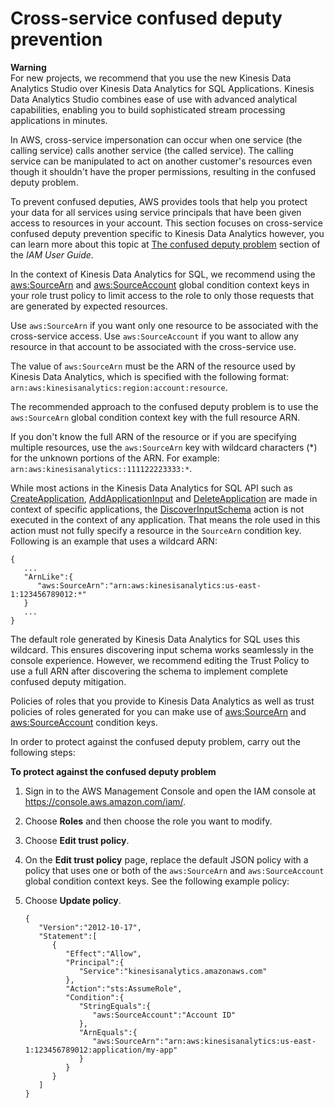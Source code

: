 # Cross\-service confused deputy prevention<a name="iam-cross-service-confused-deputy-prevention"></a>

**Warning**  
For new projects, we recommend that you use the new Kinesis Data Analytics Studio over Kinesis Data Analytics for SQL Applications\. Kinesis Data Analytics Studio combines ease of use with advanced analytical capabilities, enabling you to build sophisticated stream processing applications in minutes\.

In AWS, cross\-service impersonation can occur when one service \(the calling service\) calls another service \(the called service\)\. The calling service can be manipulated to act on another customer's resources even though it shouldn't have the proper permissions, resulting in the confused deputy problem\.

To prevent confused deputies, AWS provides tools that help you protect your data for all services using service principals that have been given access to resources in your account\. This section focuses on cross\-service confused deputy prevention specific to Kinesis Data Analytics however, you can learn more about this topic at [The confused deputy problem](https://docs.aws.amazon.com/IAM/latest/UserGuide/confused-deputy.html) section of the *IAM User Guide*\. 

In the context of Kinesis Data Analytics for SQL, we recommend using the [aws:SourceArn](https://docs.aws.amazon.com/IAM/latest/UserGuide/reference_policies_condition-keys.html#condition-keys-sourcearn) and [aws:SourceAccount](https://docs.aws.amazon.com/IAM/latest/UserGuide/reference_policies_condition-keys.html#condition-keys-sourceaccount) global condition context keys in your role trust policy to limit access to the role to only those requests that are generated by expected resources\.

Use `aws:SourceArn` if you want only one resource to be associated with the cross\-service access\. Use `aws:SourceAccount` if you want to allow any resource in that account to be associated with the cross\-service use\.

The value of `aws:SourceArn` must be the ARN of the resource used by Kinesis Data Analytics, which is specified with the following format: `arn:aws:kinesisanalytics:region:account:resource`\.

The recommended approach to the confused deputy problem is to use the `aws:SourceArn` global condition context key with the full resource ARN\.

If you don't know the full ARN of the resource or if you are specifying multiple resources, use the `aws:SourceArn` key with wildcard characters \(\*\) for the unknown portions of the ARN\. For example: `arn:aws:kinesisanalytics::111122223333:*`\.

While most actions in the Kinesis Data Analytics for SQL API such as [CreateApplication](https://docs.aws.amazon.com/kinesisanalytics/latest/dev/API_CreateApplication.html), [AddApplicationInput](https://docs.aws.amazon.com/kinesisanalytics/latest/dev/API_AddApplicationInput.html) and [DeleteApplication](https://docs.aws.amazon.com/kinesisanalytics/latest/dev/API_DeleteApplication.html) are made in context of specific applications, the [DiscoverInputSchema](https://docs.aws.amazon.com/kinesisanalytics/latest/dev/API_DiscoverInputSchema.html) action is not executed in the context of any application\. That means the role used in this action must not fully specify a resource in the `SourceArn` condition key\. Following is an example that uses a wildcard ARN:

```
{
   ...
   "ArnLike":{
      "aws:SourceArn":"arn:aws:kinesisanalytics:us-east-1:123456789012:*"
   }
   ...
}
```

The default role generated by Kinesis Data Analytics for SQL uses this wildcard\. This ensures discovering input schema works seamlessly in the console experience\. However, we recommend editing the Trust Policy to use a full ARN after discovering the schema to implement complete confused deputy mitigation\.

Policies of roles that you provide to Kinesis Data Analytics as well as trust policies of roles generated for you can make use of [aws:SourceArn](https://docs.aws.amazon.com/IAM/latest/UserGuide/reference_policies_condition-keys.html#condition-keys-sourcearn) and [aws:SourceAccount](https://docs.aws.amazon.com/IAM/latest/UserGuide/reference_policies_condition-keys.html#condition-keys-sourceaccount) condition keys\. 

In order to protect against the confused deputy problem, carry out the following steps: 

**To protect against the confused deputy problem**

1. Sign in to the AWS Management Console and open the IAM console at [https://console\.aws\.amazon\.com/iam/](https://console.aws.amazon.com/iam/)\. 

1. Choose **Roles** and then choose the role you want to modify\.

1. Choose **Edit trust policy**\.

1. On the **Edit trust policy** page, replace the default JSON policy with a policy that uses one or both of the `aws:SourceArn` and `aws:SourceAccount` global condition context keys\. See the following example policy:

1. Choose **Update policy**\.

   ```
   {
      "Version":"2012-10-17",
      "Statement":[
         {
            "Effect":"Allow",
            "Principal":{
               "Service":"kinesisanalytics.amazonaws.com"
            },
            "Action":"sts:AssumeRole",
            "Condition":{
               "StringEquals":{
                  "aws:SourceAccount":"Account ID"
               },
               "ArnEquals":{
                  "aws:SourceArn":"arn:aws:kinesisanalytics:us-east-1:123456789012:application/my-app"
               }
            }
         }
      ]
   }
   ```